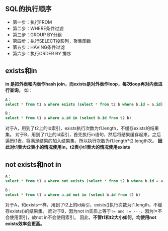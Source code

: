## SQL的执行顺序

- 第一步：执行FROM
- 第二步：WHERE条件过滤
-  第三步：GROUP BY分组
- 第四步：执行SELECT投影列，聚集函数
- 第五步：HAVING条件过滤
- 第六步：执行ORDER BY 排序



## exists和in

**in 是把外表和内表作hash join，而exists是对外表作loop，每次loop再对内表进行查询。**
 如：

```SQL
A：
select * from t1 a where exists (select * from t2 b where b.id = a.id)

B：
select * from t1 a where a.id in (select b.id from t2 b)
```

对于A，用到了t2上的id索引，exists执行次数为t1.length，不缓存exists的结果集。
对于B，用到了t1上的id索引，首先执行in语句，然后将结果缓存起来，之后遍历t1表，将满足结果的加入结果集，所以执行次数为t1.length*t2.length次。
**因此对t1表大t2表小的情况使用in，t2表小t1表大的情况使用exists**

## not exists和not in

```SQL
A：
select * from t1 a where not exists (select * from t2 b where b.id = a.id)

B：
select * from t1 a where a.id not in (select b.id from t2 b)
```

对于A，和exists一样，用到了t2上的id索引，exists()执行次数为t1.length，不缓存exists()的结果集。
而对于B，因为not in实质上等于`!= and != ···`，因为!=不会使用索引，故not in不会使用索引。
因此，**不管t1和t2大小如何，均使用not exists效率会更高。**